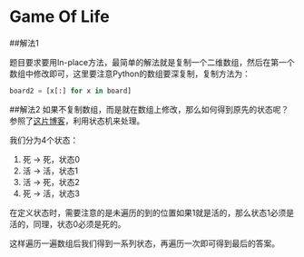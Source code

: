 # Game Of Life

##解法1

题目要求要用In-place方法，最简单的解法就是复制一个二维数组，然后在第一个数组中修改即可，这里要注意Python的数组要深复制，复制方法为：

```Python
board2 = [x[:] for x in board]
```

##解法2
如果不复制数组，而是就在数组上修改，那么如何得到原先的状态呢？参照了[这片博客](http://www.cnblogs.com/grandyang/p/4854466.html)，利用状态机来处理。

我们分为4个状态：

1. 死 -> 死，状态0
2. 活 -> 活，状态1
3. 活 -> 死，状态2
4. 死 -> 活，状态3

在定义状态时，需要注意的是未遍历的到的位置如果1就是活的，那么状态1必须是活的，同理，状态0必须是死的。

这样遍历一遍数组后我们得到一系列状态，再遍历一次即可得到最后的答案。

